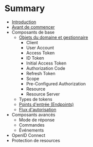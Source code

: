 # Summary

* [Introduction](README.md)
* [Avant de commencer](DISCLAIMER.md)
* Composants de base
  * [Objets du domaine et gestionnaire](DomainObject.md)
    * Client
    * User Account
    * Access Token
    * ID Token
    * Initial Access Token
    * Authorization Code
    * Refresh Token
    * Scope
    * Pre-Configured Authorization
    * Resource
    * Resource Server
  * Types de tokens
  * [Points d'entrée (Endpoints)](Endpoints.md)
  * [Flux d'autorisation](GrantTypes.md)
* Composants avancés
  * Mode de réponse
  * Commandes
  * Événements
* OpenID Connect
* Protection de resources
